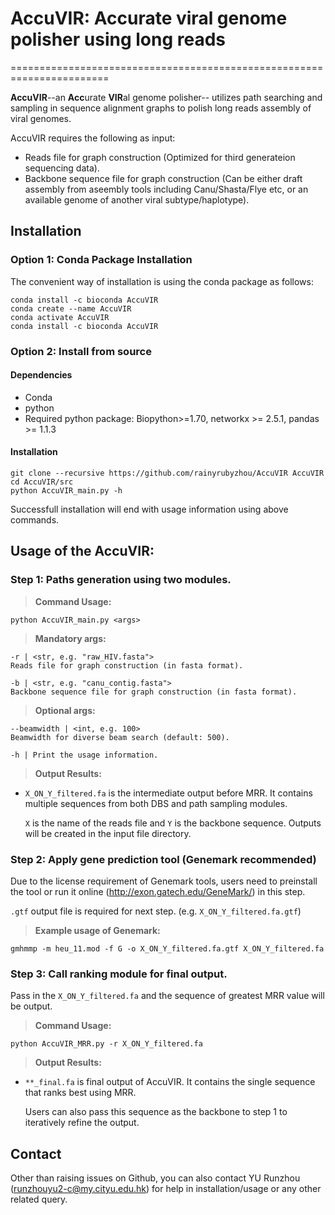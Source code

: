 # AccuVIR: Accurate viral genome polisher using long reads
=======================================================================

**AccuVIR**--an **Acc**urate **VIR**al genome polisher-- utilizes path searching and sampling in sequence alignment graphs to polish long reads assembly of viral genomes. 

AccuVIR requires the following as input:
+ Reads file for graph construction (Optimized for third generateion sequencing data).
+ Backbone sequence file for graph construction (Can be either draft assembly from aseembly tools including Canu/Shasta/Flye  etc, or an available genome of another viral subtype/haplotype).
 
## Installation

### Option 1: Conda Package Installation
The convenient way of installation is using the conda package as follows:
```console
conda install -c bioconda AccuVIR
conda create --name AccuVIR
conda activate AccuVIR 
conda install -c bioconda AccuVIR
```

### Option 2: Install from source

#### Dependencies
- Conda
- python
- Required python package: Biopython>=1.70, networkx >= 2.5.1, pandas >= 1.1.3

#### Installation
```console
git clone --recursive https://github.com/rainyrubyzhou/AccuVIR AccuVIR
cd AccuVIR/src
python AccuVIR_main.py -h
```
Successfull installation will end with usage information using above commands.


## Usage of the AccuVIR: 
### Step 1: Paths generation using two modules.

>**Command Usage:**
```console
python AccuVIR_main.py <args>
```

>**Mandatory args:**
```console
-r | <str, e.g. "raw_HIV.fasta">
Reads file for graph construction (in fasta format). 

-b | <str, e.g. "canu_contig.fasta">
Backbone sequence file for graph construction (in fasta format). 
```
>**Optional args:**
```console
--beamwidth | <int, e.g. 100>
Beamwidth for diverse beam search (default: 500).

-h | Print the usage information. 
```

>**Output Results:** 
+ `X_ON_Y_filtered.fa` is the intermediate output before MRR. It contains multiple sequences from both DBS and path sampling modules.  

    `X` is the name of the reads file and `Y` is the backbone sequence. Outputs will be created in the input file directory. 

### Step 2: Apply gene prediction tool (Genemark recommended)

Due to the license requirement of Genemark tools, users need to preinstall the tool or run it online (http://exon.gatech.edu/GeneMark/) in this step. 

`.gtf` output file is required for next step. (e.g. `X_ON_Y_filtered.fa.gtf`)


>**Example usage of Genemark:**
```console
gmhmmp -m heu_11.mod -f G -o X_ON_Y_filtered.fa.gtf X_ON_Y_filtered.fa
```
### Step 3: Call ranking module for final output.
Pass in the `X_ON_Y_filtered.fa` and the sequence of greatest MRR value will be output.
>**Command Usage:**
```console
python AccuVIR_MRR.py -r X_ON_Y_filtered.fa
```
>**Output Results:** 

 + `**_final.fa` is final output of AccuVIR. It contains the single sequence that ranks best using MRR. 

    Users can also pass this sequence as the backbone to step 1 to iteratively refine the output. 


## Contact
Other than raising issues on Github, you can also contact YU Runzhou (runzhouyu2-c@my.cityu.edu.hk) for help in installation/usage or any other related query.




